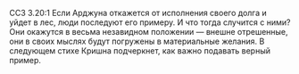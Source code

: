 ССЗ 3.20:1	Если Арджуна откажется от исполнения своего долга и уйдет в лес, люди последуют его примеру. И что тогда случится с ними? Они окажутся в весьма незавидном положении — внешне отрешенные, они в своих мыслях будут погружены в материальные желания. В следующем стихе Кришна подчеркнет, как важно подавать верный пример.